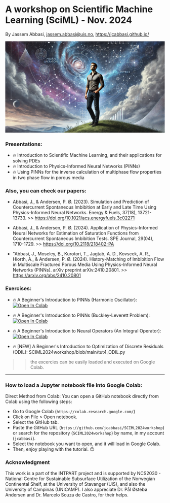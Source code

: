 
# A workshop on Scientific Machine Learning (SciML) - Nov. 2024

By Jassem Abbasi, jassem.abbasi@uis.no, https://jcabbasi.github.io/

![Wellcome Graphics](graphics/wallpaper.webp)

### Presentations:
- :fire: Introduction to Scientific Machine Learning, and their applications for solving PDEs
- :fire: Introduction to Physics-Informed Neural Networks (PINNs)
- :fire: Using PINNs for the inverse calculation of multiphase flow properties in two phase flow in porous media

### Also, you can check our papers:
- Abbasi, J., & Andersen, P. Ø. (2023). Simulation and Prediction of Countercurrent Spontaneous Imbibition at Early and Late Time Using Physics-Informed Neural Networks. Energy & Fuels, 37(18), 13721-13733. >> https://doi.org/10.1021/acs.energyfuels.3c02271

-  Abbasi, J., & Andersen, P. Ø. (2024). Application of Physics-Informed Neural Networks for Estimation of Saturation Functions from Countercurrent Spontaneous Imbibition Tests. SPE Journal, 29(04), 1710-1729. >> https://doi.org/10.2118/218402-PA

-  "Abbasi, J., Moseley, B., Kurotori, T., Jagtab, A. D., Kovscek, A. R., Hiorth, A., & Andersen, P. Ø. (2024). History-Matching of Imbibition Flow in Multiscale Fractured Porous Media Using Physics-Informed Neural Networks (PINNs). arXiv preprint arXiv:2410.20801. >> https://arxiv.org/abs/2410.20801

### Exercises:
- :fire: A Beginner's Introduction to PINNs (Harmonic Oscillator): [![Open In Colab](https://colab.research.google.com/assets/colab-badge.svg)](https://colab.research.google.com/github/jcabbasi/SCIML2024workshop/blob/main/tut1_oscillator.ipynb)

- :fire: A Beginner's Introduction to PINNs (Buckley-Leverett Problem): [![Open In Colab](https://colab.research.google.com/assets/colab-badge.svg)](https://colab.research.google.com/github/jcabbasi/SCIML2024workshop/blob/main/tut2_buckley_leverett.ipynb)

- :fire: A Beginner's Introduction to Neural Operators (An Integral Operator): [![Open In Colab](https://colab.research.google.com/assets/colab-badge.svg)](https://colab.research.google.com/github/jcabbasi/SCIML2024workshop/blob/main/tut3_DeepONet.ipynb)

- :fire: [NEW] A Beginner's Introduction to Optimization of Discrete Residuals (ODIL): SCIML2024workshop/blob/main/tut4_ODIL.py

>> the excercies can be easily loaded and executed on Google Colab.

--------
### How to load a Jupyter notebook file into Google Colab:

Direct Method from Colab:
You can open a GitHub notebook directly from Colab using the following steps:

- Go to Google Colab (`https://colab.research.google.com/`)
- Click on File > Open notebook.
- Select the GitHub tab.
- Paste the GitHub URL (`https://github.com/jcabbasi/SCIML2024workshop`) or search for the repository (`SCIML2024workshop`) by name, in my account (`jcabbasi`).
- Select the notebook you want to open, and it will load in Google Colab.
- Then, enjoy playing with the tutorial. :wink:


### Acknowledgment
This work is a part of the INTPART project and is supported by NCS2030 - National Centre for Sustainable Subsurface Utilization of the Norwegian Continental Shelf, at the University of Stavanger (UiS), and also the University of Campinas (UNICAMP). I also appreciate Dr. Pål Østebø Andersen and Dr. Marcelo Souza de Castro, for their helps.



